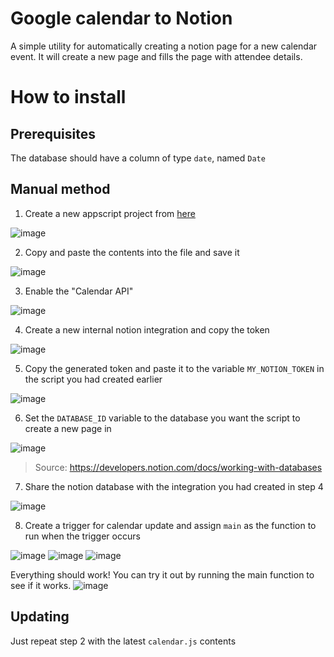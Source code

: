 # Google calendar to Notion

A simple utility for automatically creating a notion page for a new calendar event. It will create a new page and fills the page with attendee details.

# How to install

## Prerequisites

The database should have a column of type `date`, named `Date`

## Manual method

1. Create a new appscript project from [here](https://script.google.com/home)

![image](https://user-images.githubusercontent.com/19757243/167087563-8fac5404-3f25-4faa-98c4-07ee14aa7298.png)

2. Copy and paste the contents into the file and save it

![image](https://user-images.githubusercontent.com/19757243/167087871-466aee81-26bd-4c9b-bfeb-f7e51e72c7f6.png)

3. Enable the "Calendar API"

![image](https://user-images.githubusercontent.com/19757243/167088148-15952990-c516-4c62-b7c1-783ac863e094.png)

4. Create a new internal notion integration and copy the token

![image](https://user-images.githubusercontent.com/19757243/167088801-d4b58756-e30e-44dd-8f79-392f39a16aeb.png)

5. Copy the generated token and paste it to the variable `MY_NOTION_TOKEN` in the script you had created earlier

![image](https://user-images.githubusercontent.com/19757243/167088972-57ff4fae-b1f6-4d9d-9987-c658c4c2e1e5.png)

6. Set the `DATABASE_ID` variable to the database you want the script to create a new page in

![image](https://user-images.githubusercontent.com/19757243/167089263-00c4912e-df35-40a5-a0bb-b58779fac932.png)

> Source: https://developers.notion.com/docs/working-with-databases

7. Share the notion database with the integration you had created in step 4

![image](https://user-images.githubusercontent.com/19757243/167089615-83bc8259-0538-49cb-84f5-5dbb6f1be634.png)

8. Create a trigger for calendar update and assign `main` as the function to run when the trigger occurs

![image](https://user-images.githubusercontent.com/19757243/167089831-439c4ab9-30bd-4ad1-a0cf-cc508c25c352.png)
![image](https://user-images.githubusercontent.com/19757243/167089889-2f92b23a-2b72-4ff3-ba4e-4f5603f000f5.png)
![image](https://user-images.githubusercontent.com/19757243/167090063-58cf2f3a-670c-4862-a4a4-1ad66263c1f9.png)

Everything should work! You can try it out by running the main function to see if it works.
![image](https://user-images.githubusercontent.com/19757243/167090961-538fd804-80b8-47e8-9147-d7f7a3a68701.png)

## Updating

Just repeat step 2 with the latest `calendar.js` contents
